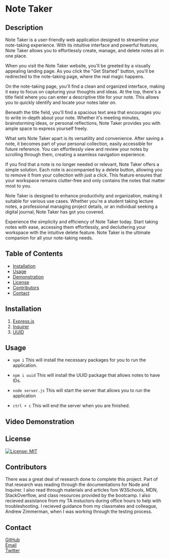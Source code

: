 # Note Taker

## Description

Note Taker is a user-friendly web application designed to streamline your note-taking experience. With its intuitive interface and powerful features, Note Taker allows you to effortlessly create, manage, and delete notes all in one place.

When you visit the Note Taker website, you'll be greeted by a visually appealing landing page. As you click the "Get Started" button, you'll be redirected to the note-taking page, where the real magic happens.

On the note-taking page, you'll find a clean and organized interface, making it easy to focus on capturing your thoughts and ideas. At the top, there's a title field where you can enter a descriptive title for your note. This allows you to quickly identify and locate your notes later on.

Beneath the title field, you'll find a spacious text area that encourages you to write in-depth about your note. Whether it's meeting minutes, brainstorming ideas, or personal reflections, Note Taker provides you with ample space to express yourself freely.

What sets Note Taker apart is its versatility and convenience. After saving a note, it becomes part of your personal collection, easily accessible for future reference. You can effortlessly view and review your notes by scrolling through them, creating a seamless navigation experience.

If you find that a note is no longer needed or relevant, Note Taker offers a simple solution. Each note is accompanied by a delete button, allowing you to remove it from your collection with just a click. This feature ensures that your workspace remains clutter-free and only contains the notes that matter most to you.

Note Taker is designed to enhance productivity and organization, making it suitable for various use cases. Whether you're a student taking lecture notes, a professional managing project details, or an individual seeking a digital journal, Note Taker has got you covered.

Experience the simplicity and efficiency of Note Taker today. Start taking notes with ease, accessing them effortlessly, and decluttering your workspace with the intuitive delete feature. Note Taker is the ultimate companion for all your note-taking needs.

## Table of Contents

- [Installation](#installation)
- [Usage](#usage)
- [Demonstration](#demonstration)
- [License](#license)
- [Contributors](#contributors)
- [Contact](#contact)

## Installation

1. [Express.js](https://expressjs.com/en/starter/installing.html)
2. [Inquirer](https://docs.npmjs.com/)
3. [UUID](https://www.npmjs.com/package/uuid)

## Usage

- `npm i`
  This will install the necessary packages for you to run the application.

- `npm i uuid`
  This will install the UUID package that allows notes to have IDs.

- `node server.js`
  This will start the server that allows you to run the application

- `ctrl + c`
  This will end the server when you are finished.

## Video Demonstration


## License

[![License: MIT](https://img.shields.io/badge/License-MIT-yellow.svg)](https://opensource.org/licenses/MIT)

## Contributors

There was a great deal of research done to complete this project. Part of that research was reading through the documentations for Node and Inquirer. I also read through materials and articles fom W3Schools, MDN, StackOverflow, and class resources provided by the bootcamp. I also recieved assistance from my TA instuctors during office hours to help with troubleshooting. I recieved guidance from my classmates and colleague, Andrew Zimmerman, when I was working through the testing process.

## Contact

[GitHub](https://github.com/HarrisSte)
<br>
[Email](mailto:st3phanie.harris@gmail.com)
<br>
[Twitter](https://twitter.com/HexleLich)
